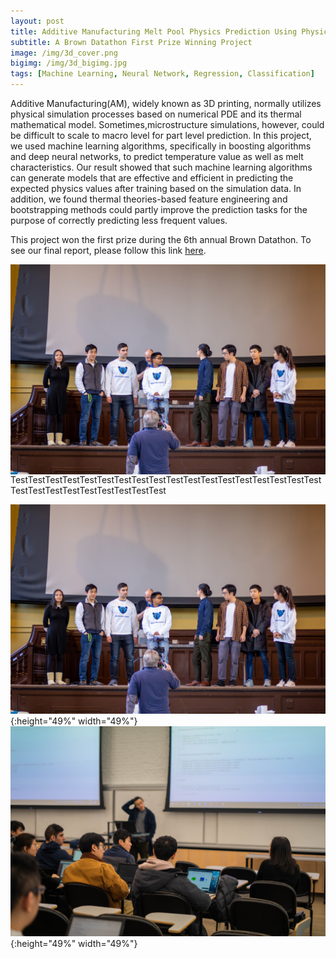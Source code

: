 ```yaml
---
layout: post
title: Additive Manufacturing Melt Pool Physics Prediction Using Physical Simulation Data
subtitle: A Brown Datathon First Prize Winning Project
image: /img/3d_cover.png
bigimg: /img/3d_bigimg.jpg
tags: [Machine Learning, Neural Network, Regression, Classification]
---
```


Additive Manufacturing(AM), widely known as 3D printing, normally utilizes physical simulation processes based on numerical PDE and its thermal mathematical model. Sometimes,microstructure simulations, however, could be difficult to scale to macro level for part level prediction. In this project, we used machine learning algorithms, specifically in boosting algorithms and deep neural networks, to predict temperature value as well as melt characteristics. Our result showed that such machine learning algorithms can generate models that are effective and efficient in predicting the expected physics values after training based on the simulation data. In addition, we found thermal theories-based feature engineering and bootstrapping methods could partly improve the prediction tasks for the purpose of correctly predicting less frequent values.

This project won the first prize during the 6th annual Brown Datathon. To see our final report, please follow this link [here](https://medium.com/@shiyu_liu/additive-manufacturing-melt-pool-physics-prediction-using-physical-simulation-data-5ab660100e18).


<img style="float: right;" src="/img/datathon01.jpg">
TestTestTestTestTestTestTestTestTestTestTestTestTestTestTestTestTestTestTestTestTestTestTestTestTestTestTest

![](/img/datathon01.jpg){:height="49%" width="49%"}    ![](/img/datathon02.jpg){:height="49%" width="49%"}
